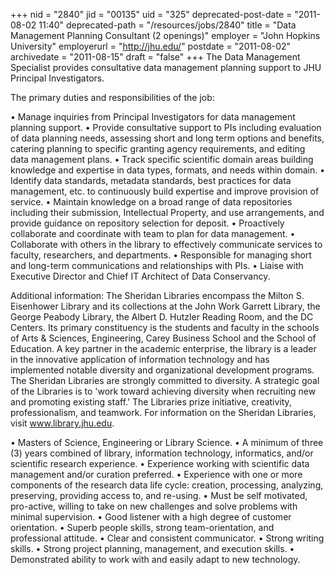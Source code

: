+++
nid = "2840"
jid = "00135"
uid = "325"
deprecated-post-date = "2011-08-02 11:40"
deprecated-path = "/resources/jobs/2840"
title = "Data Management Planning Consultant (2 openings)"
employer = "John Hopkins University"
employerurl = "http://jhu.edu/"
postdate = "2011-08-02"
archivedate = "2011-08-15"
draft = "false"
+++
The Data Management Specialist provides consultative data management
planning support to JHU Principal Investigators.

The primary duties and responsibilities of the job:

• Manage inquiries from Principal Investigators for data management
planning support. • Provide consultative support to PIs including
evaluation of data planning needs, assessing short and long term options
and benefits, catering planning to specific granting agency
requirements, and editing data management plans. • Track specific
scientific domain areas building knowledge and expertise in data types,
formats, and needs within domain. • Identify data standards, metadata
standards, best practices for data management, etc. to continuously
build expertise and improve provision of service. • Maintain knowledge
on a broad range of data repositories including their submission,
Intellectual Property, and use arrangements, and provide guidance on
repository selection for deposit. • Proactively collaborate and
coordinate with team to plan for data management. • Collaborate with
others in the library to effectively communicate services to faculty,
researchers, and departments. • Responsible for managing short and
long-term communications and relationships with PIs. • Liaise with
Executive Director and Chief IT Architect of Data Conservancy.

Additional information: The Sheridan Libraries encompass the Milton S.
Eisenhower Library and its collections at the John Work Garrett Library,
the George Peabody Library, the Albert D. Hutzler Reading Room, and the
DC Centers. Its primary constituency is the students and faculty in the
schools of Arts & Sciences, Engineering, Carey Business School and the
School of Education. A key partner in the academic enterprise, the
library is a leader in the innovative application of information
technology and has implemented notable diversity and organizational
development programs. The Sheridan Libraries are strongly committed to
diversity. A strategic goal of the Libraries is to 'work toward
achieving diversity when recruiting new and promoting existing staff.'
The Libraries prize initiative, creativity, professionalism, and
teamwork. For information on the Sheridan Libraries, visit
www.library.jhu.edu.
  
• Masters of Science, Engineering or Library Science. • A minimum of
three (3) years combined of library, information technology,
informatics, and/or scientific research experience. • Experience working
with scientific data management and/or curation preferred. • Experience
with one or more components of the research data life cycle: creation,
processing, analyzing, preserving, providing access to, and re-using. •
Must be self motivated, pro-active, willing to take on new challenges
and solve problems with minimal supervision. • Good listener with a high
degree of customer orientation. • Superb people skills, strong
team-orientation, and professional attitude. • Clear and consistent
communicator. • Strong writing skills. • Strong project planning,
management, and execution skills. • Demonstrated ability to work with
and easily adapt to new technology.
